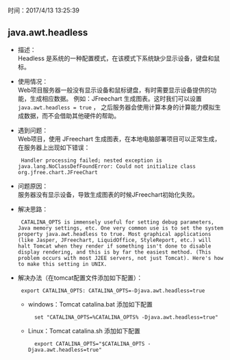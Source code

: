 ##  
时间：2017/4/13 13:25:39 

##  java.awt.headless
 * 描述：   
   Headless 是系统的一种配置模式，在该模式下系统缺少显示设备，键盘和鼠标。  
* 使用情况：   
  Web项目服务器一般没有显示设备和鼠标键盘，有时需要显示设备提供的功能，生成相应数据。 例如：JFreechart 生成图表。这时我们可以设置 `java.awt.headless = true` ， 之后服务器会使用计算本身的计算能力模拟生成数据，而不会借助其他硬件的帮助。


 * 遇到问题：  
   Web项目，使用 JFreechart 生成图表，在本地电脑部署项目可以正常生成，在服务器上出现如下错误：

		Handler processing failed; nested exception is java.lang.NoClassDefFoundError: Could not initialize class org.jfree.chart.JFreeChart
 * 问题原因：  
   服务器没有显示设备，导致生成图表的时候JFreechart初始化失败。



 * 解决思路：

		CATALINA_OPTS is immensely useful for setting debug parameters, Java memory settings, etc. One very common use is to set the system property java.awt.headless to true. Most graphical applications (like Jasper, JFreechart, LiquidOffice, StyleReport, etc.) will halt Tomcat when they render if something isn't done to disable display rendering, and this is by far the easiest method. (This problem occurs with most J2EE servers, not just Tomcat). Here's how to make this setting in UNIX.
 * 解决办法（在tomcat配置文件添加如下配置）：

		export CATALINA_OPTS: CATALINA_OPTS=-Djava.awt.headless=true
	* windows：Tomcat catalina.bat 添加如下配置
	
	 		set "CATALINA_OPTS=%CATALINA_OPTS% -Djava.awt.headless=true"
    * Linux：Tomcat catalina.sh 添加如下配置

			export CATALINA_OPTS="$CATALINA_OPTS -Djava.awt.headless=true"